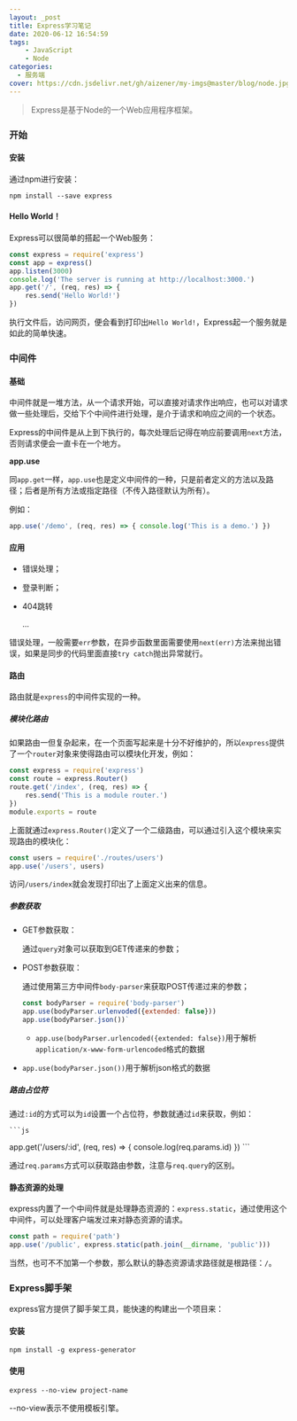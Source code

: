 ```yaml
---
layout: _post
title: Express学习笔记
date: 2020-06-12 16:54:59
tags:
	- JavaScript
	- Node
categories:
  - 服务端
cover: https://cdn.jsdelivr.net/gh/aizener/my-imgs@master/blog/node.jpg
---
```


> Express是基于Node的一个Web应用程序框架。

### 开始

#### 安装

通过npm进行安装：

`npm install --save express`

#### Hello World！

Express可以很简单的搭起一个Web服务：

```js
const express = require('express')
const app = express()
app.listen(3000)
console.log('The server is running at http://localhost:3000.')
app.get('/', (req, res) => {
    res.send('Hello World!')
})
```

执行文件后，访问网页，便会看到打印出`Hello World!`，Express起一个服务就是如此的简单快速。

### 中间件

#### 基础

中间件就是一堆方法，从一个请求开始，可以直接对请求作出响应，也可以对请求做一些处理后，交给下个中间件进行处理，是介于请求和响应之间的一个状态。

Express的中间件是从上到下执行的，每次处理后记得在响应前要调用`next`方法，否则请求便会一直卡在一个地方。

**app.use**

同`app.get`一样，`app.use`也是定义中间件的一种，只是前者定义的方法以及路径；后者是所有方法或指定路径（不传入路径默认为所有）。

例如：

```js
app.use('/demo', (req, res) => { console.log('This is a demo.') })
```

#### 应用

* 错误处理；

* 登录判断；

* 404跳转

  ...

错误处理，一般需要`err`参数，在异步函数里面需要使用`next(err)`方法来抛出错误，如果是同步的代码里面直接`try catch`抛出异常就行。

#### 路由

路由就是`express`的中间件实现的一种。

##### 模块化路由

如果路由一但复杂起来，在一个页面写起来是十分不好维护的，所以`express`提供了一个`router`对象来使得路由可以模块化开发，例如：

```js
const express = require('express')
const route = express.Router()
route.get('/index', (req, res) => {
    res.send('This is a module router.')
})
module.exports = route
```

上面就通过`express.Router()`定义了一个二级路由，可以通过引入这个模块来实现路由的模块化：

```js
const users = require('./routes/users')
app.use('/users', users)
```

访问`/users/index`就会发现打印出了上面定义出来的信息。

##### 参数获取

* GET参数获取：

  通过`query`对象可以获取到GET传递来的参数；

* POST参数获取：

  通过使用第三方中间件`body-parser`来获取POST传递过来的参数；

  ```js
  const bodyParser = require('body-parser')
  app.use(bodyParser.urlenvoded({extended: false}))
  app.use(bodyParser.json())`
  ```

  * `app.use(bodyParser.urlencoded({extended: false})`用于解析`application/x-www-form-urlencoded`格式的数据

* `app.use(bodyParser.json())`用于解析json格式的数据

##### 路由占位符

通过`:id`的方式可以为`id`设置一个占位符，参数就通过`id`来获取，例如：

    ```js

app.get('/users/:id', (req, res) => {
    console.log(req.params.id)
})
    ```

通过`req.params`方式可以获取路由参数，注意与`req.query`的区别。

#### 静态资源的处理

express内置了一个中间件就是处理静态资源的：`express.static`，通过使用这个中间件，可以处理客户端发过来对静态资源的请求。

```js
const path = require('path')
app.use('/public', express.static(path.join(__dirname, 'public')))
```

当然，也可不不加第一个参数，那么默认的静态资源请求路径就是根路径：`/`。

### Express脚手架

express官方提供了脚手架工具，能快速的构建出一个项目来：

#### 安装

`npm install -g express-generator`

#### 使用

`express --no-view project-name`

--no-view表示不使用模板引擎。